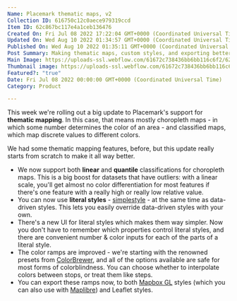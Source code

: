 ```yaml
---
Name: Placemark thematic maps, v2
Collection ID: 616750c12c0aece979319ccd
Item ID: 62c867bc117e4a1ceb136476
Created On: Fri Jul 08 2022 17:22:04 GMT+0000 (Coordinated Universal Time)
Updated On: Wed Aug 10 2022 01:34:57 GMT+0000 (Coordinated Universal Time)
Published On: Wed Aug 10 2022 01:35:11 GMT+0000 (Coordinated Universal Time)
Post Summary: Making thematic maps, custom styles, and exporting better than ever.
Main Image: https://uploads-ssl.webflow.com/61672c738436bb6bb116c6f2/62c870defed22c6ca02cb23f_Symbolization.png
Thumbnail image: https://uploads-ssl.webflow.com/61672c738436bb6bb116c6f2/62c870defed22c6ca02cb23f_Symbolization.png
Featured?: "true"
Date: Fri Jul 08 2022 00:00:00 GMT+0000 (Coordinated Universal Time)
Category: Product

---
```


This week we're rolling out a big update to Placemark's support for **thematic mapping**. In this case, that means mostly choropleth maps - in which some number determines the color of an area - and classified maps, which map discrete values to different colors.

We had some thematic mapping features, before, but this update really starts from scratch to make it all way better.

* We now support both **linear** and **quantile** classifications for choropleth maps. This is a big boost for datasets that have outliers: with a linear scale, you'll get almost no color differentiation for most features if there's one feature with a really high or really low relative value.
* You can now use **literal styles** - [simplestyle](/documentation/simplestyle) - at the same time as data-driven styles. This lets you easily override data-driven styles with your own.
* There's a new UI for literal styles which makes them way simpler. Now you don't have to remember which properties control literal styles, and there are convenient number & color inputs for each of the parts of a literal style.
* The color ramps are improved - we're starting with the renowned presets from [ColorBrewer](https://colorbrewer2.org/#type=sequential\&scheme=BuGn\&n=3), and all of the options available are safe for most forms of colorblindness. You can choose whether to interpolate colors between stops, or treat them like steps.
* You can export these ramps now, to both [Mapbox GL](https://docs.mapbox.com/mapbox-gl-js/api/) styles (which you can also use with [Maplibre](https://maplibre.org/)) and Leaflet styles.
